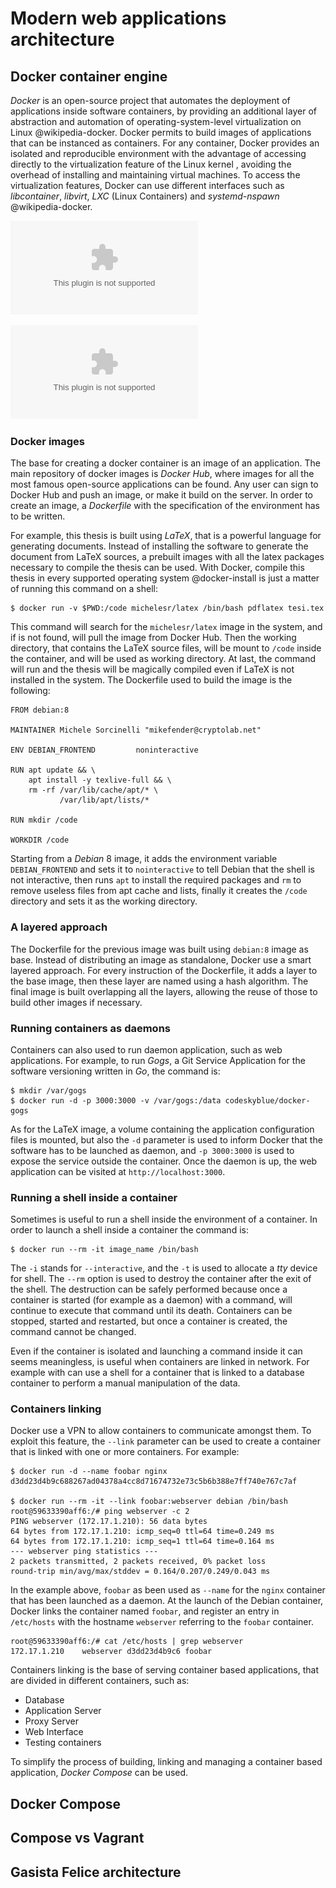 # Modern web applications architecture

## Docker container engine

*Docker* is an open-source project that automates the deployment of applications
inside software containers, by providing an additional layer of abstraction and
automation of operating-system-level virtualization on Linux @wikipedia-docker.
Docker permits to build images of applications that can be instanced as
containers. For any container, Docker provides an isolated and reproducible
environment with the advantage of accessing directly to the virtualization
feature of the Linux kernel , avoiding the overhead of installing and
maintaining virtual machines. To access the virtualization features, Docker can
use different interfaces such as *libcontainer*, *libvirt*, *LXC* (Linux
Containers) and *systemd-nspawn* @wikipedia-docker.

![Applications running in Virtual Machines](images/vm-diagram.eps)

![Applications running in Docker containers](images/docker-diagram.eps)

### Docker images

The base for creating a docker container is an image of an application. The main
repository of docker images is *Docker Hub*, where images for all the most
famous open-source applications can be found. Any user can sign to Docker Hub
and push an image, or make it build on the server. In order to create an image,
a *Dockerfile* with the specification of the environment has to be written.

For example, this thesis is built using *LaTeX*, that is a powerful language for
generating documents. Instead of installing the software to generate the
document from LaTeX sources, a prebuilt images with all the latex packages
necessary to compile the thesis can be used. With Docker, compile this thesis in
every supported operating system @docker-install is just a matter of running
this command on a shell:

	$ docker run -v $PWD:/code michelesr/latex /bin/bash pdflatex tesi.tex

This command will search for the `michelesr/latex` image in the system, and if
is not found, will pull the image from Docker Hub. Then the working directory,
that contains the LaTeX source files, will be mount to `/code` inside the
container, and will be used as working directory. At last, the command will run
and the thesis will be magically compiled even if LaTeX is not installed in the
system. The Dockerfile used to build the image is the following:

    FROM debian:8
    
    MAINTAINER Michele Sorcinelli "mikefender@cryptolab.net"
    
    ENV DEBIAN_FRONTEND         noninteractive
    
    RUN apt update && \
        apt install -y texlive-full && \
        rm -rf /var/lib/cache/apt/* \
               /var/lib/apt/lists/*
    
    RUN mkdir /code
    
    WORKDIR /code

Starting from a *Debian* 8 image, it adds the environment variable
`DEBIAN_FRONTEND` and sets it to `nointeractive` to tell Debian that the shell
is not interactive, then runs `apt` to install the required packages and `rm` to
remove useless files from apt cache and lists, finally it creates the `/code`
directory and sets it as the working directory.    

### A layered approach

The Dockerfile for the previous image was built using `debian:8` image as base.
Instead of distributing an image as standalone, Docker use a smart layered
approach. For every instruction of the Dockerfile, it adds a layer to the base
image, then these layer are named using a hash algorithm. The final image is
built overlapping all the layers, allowing the reuse of those to build other
images if necessary.

### Running containers as daemons 

Containers can also used to run daemon application, such as web applications.
For example, to run *Gogs*, a Git Service Application for the software
versioning written in *Go*, the command is:

    $ mkdir /var/gogs
    $ docker run -d -p 3000:3000 -v /var/gogs:/data codeskyblue/docker-gogs

As for the LaTeX image, a volume containing the application configuration files
is mounted, but also the `-d` parameter is used to inform Docker that the
software has to be launched as daemon, and `-p 3000:3000` is used to expose the
service outside the container. Once the daemon is up, the web application can be
visited at `http://localhost:3000`.

### Running a shell inside a container

Sometimes is useful to run a shell inside the environment of a container. In
order to launch a shell inside a container the command is:

    $ docker run --rm -it image_name /bin/bash

The `-i` stands for `--interactive`, and the `-t` is used to allocate a *tty*
device for shell. The `--rm` option is used to destroy the container after the
exit of the shell. The destruction can be safely performed because once a
container is started (for example as a daemon) with a command, will continue to
execute that command until its death. Containers can be stopped, started and
restarted, but once a container is created, the command cannot be changed.

Even if the container is isolated and launching a command inside it can seems
meaningless, is useful when containers are linked in network. For example with
can use a shell for a container that is linked to a database container to
perform a manual manipulation of the data.

### Containers linking

Docker use a VPN to allow containers to communicate amongst them. To exploit
this feature, the `--link` parameter can be used to create a container that is
linked with one or more containers. For example:

    $ docker run -d --name foobar nginx
    d3dd23d4b9c688267ad04378a4cc8d71674732e73c5b6b388e7ff740e767c7af

    $ docker run --rm -it --link foobar:webserver debian /bin/bash
    root@59633390aff6:/# ping webserver -c 2
    PING webserver (172.17.1.210): 56 data bytes
    64 bytes from 172.17.1.210: icmp_seq=0 ttl=64 time=0.249 ms
    64 bytes from 172.17.1.210: icmp_seq=1 ttl=64 time=0.164 ms
    --- webserver ping statistics ---
    2 packets transmitted, 2 packets received, 0% packet loss
    round-trip min/avg/max/stddev = 0.164/0.207/0.249/0.043 ms

In the example above, `foobar` as been used as `--name` for the `nginx`
container that has been launched as a daemon. At the launch of the Debian
container, Docker links the container named `foobar`, and register an entry in
`/etc/hosts` with the hostname `webserver` referring to the `foobar` container.

    root@59633390aff6:/# cat /etc/hosts | grep webserver
    172.17.1.210    webserver d3dd23d4b9c6 foobar 

Containers linking is the base of serving container based applications, that are
divided in different containers, such as:

- Database
- Application Server
- Proxy Server
- Web Interface
- Testing containers

To simplify the process of building, linking and managing a container based
application, *Docker Compose* can be used.

## Docker Compose

## Compose vs Vagrant

## Gasista Felice architecture

